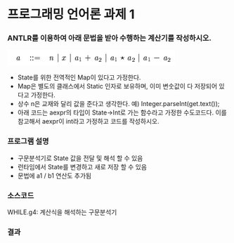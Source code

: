 # 프로그래밍 언어론 과제 1
### ANTLR를 이용하여 아래 문법을 받아 수행하는 계산기를 작성하시오.  
![문법](/img/image01.png)
* State를 위한 전역적인 Map이 있다고 가정한다.
* Map은 별도의 클래스에서 Static 인자로 보유하며, 이미 변숫값이 다 저장되어 있다고 가정한다.
* 상수 n은 교재와 달리 값을 준다고 생각한다. 예) Integer.parseInt(get.text());
* 아래 코드는 aexpr의 타입이 State->Int로 가는 함수라고 가정한 수도코드다. 이를 참고해서 aexpr이 int라고 가정하고 코드를 작성하시오.

### 프로그램 설명
* 구문분석기로 State 값을 전달 및 해석 할 수 있음
* 런타임에서 State를 변경하고 새로 저장 할 수 있음
* 문법에 a1 / b1 연산도 추가됨 


### 소스코드
WHILE.g4: 계산식을 해석하는 구문분석기

### 결과
